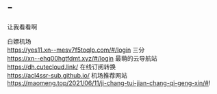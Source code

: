 # -
让我看看啊

白嫖机场<br/>
https://yes11.xn--mesv7f5toqlp.com/#/login
三分<br/>
https://xn--ehq00hgtfdmt.xyz/#/login
最萌的云导航站<br/>
https://dh.cutecloud.link/
在线订阅转换<br/>
https://acl4ssr-sub.github.io/
机场推荐网站<br/>
https://maomeng.top/2021/06/11/ji-chang-tui-jian-chang-qi-geng-xin/#!
